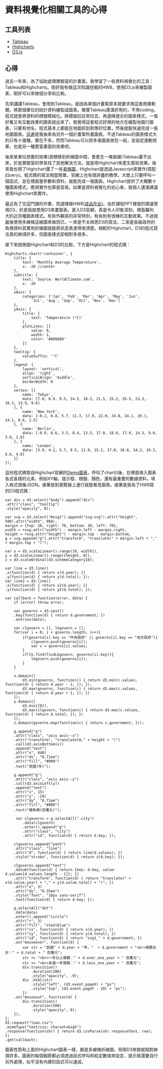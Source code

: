 # 資料視覺化相關工具的心得

## 工具列表
* [Tableau](http://www.tableau.com/)
* [Highcharts](http://www.highcharts.com/)
* [D3.js](https://d3js.org/)

## 心得

過去一年來，為了協助處理實驗室的計畫案，我學習了一些資料視覺化的工具：Tableau和Highcharts。剛好我有做這次知識挖掘的HW8，使用D3.js來繪製圖表，剛好可以來做個分享和比較。

先來講講Tableau，會用到Tableau，是因為某個計畫案原本就要求用這套商業軟體，將那個單位的統計資料繪製成圖表。確實Tableau還滿好用的，不用coding，程式就會將資料的標題模組化。將模組拉拉來拉去，再選擇適合的圖表樣式，一張好看又有互動效果的圖表就出來了。我覺得這套程式好用的地方在繪製地圖行圖表，只要有地名，程式基本上都能在地圖抓到對應的位置，然後就能快速完成一張地圖圖表。[這邊](http://ppt.cc/SSECj)是我後來為另外一個計畫案所畫圖表。不過Tableau的圖表樣式大約只有十幾種，實在不多。然而Tableau可以把多張圖表放在一起，並設定連動效果，也是另一種豐富畫面的效果吧。

後來某單位想要的效果(游標移到折線圖中間，會產生一條直線)Tableau畫不出來，於是實驗室的學長找了其他解決方法，就是用Highchart來產生那些效果。後來我也用了Highchart畫了一些[長條圖](http://ppt.cc/5Uckm)，Highchart是透過Javascript來實作(搭配jQuery)。程式碼的寫法相當簡單，官網上也有很詳盡的教學。大致上只要呼叫一個函式，並在裡面塞參數和資料，就能完成一張圖表。Highchart提供了大概數十種圖表樣式，應用實作也算是容易。如果是資料視覺化的初心者，我個人還滿建議使用Highchart來實作。

最近為了交這門課的作業，而選擇做HW8([成品在此](https://hank031014.github.io/gov_loan_data/))。由於課程PPT裡強烈建議使用D3，於是我就使用D3來畫圖表。進入D3官網，真是令人印象深刻，裡面羅列大約近百種圖表樣式。有些外觀真的非常特別，有些則有很棒的互動效果。不過我最後使用多線條這線圖來做而已，一來是不太熟悉D3的寫法，二來是各級政府的負債資料其實用折線圖就能將訊息表達得很清楚。相較於Highchart，D3的程式寫法真的麻煩許多，但圖表樣式卻相對多很多。

接下來就做個Highchart和D3的比較，下方是Highchart的程式碼：
	
	Highcharts.chart('container', {
        title: {
            text: 'Monthly Average Temperature',
            x: -20 //center
        },
        subtitle: {
            text: 'Source: WorldClimate.com',
            x: -20
        },
        xAxis: {
            categories: ['Jan', 'Feb', 'Mar', 'Apr', 'May', 'Jun',
                'Jul', 'Aug', 'Sep', 'Oct', 'Nov', 'Dec']
        },
        yAxis: {
            title: {
                text: 'Temperature (°C)'
            },
            plotLines: [{
                value: 0,
                width: 1,
                color: '#808080'
            }]
        },
        tooltip: {
            valueSuffix: '°C'
        },
        legend: {
            layout: 'vertical',
            align: 'right',
            verticalAlign: 'middle',
            borderWidth: 0
        },
        series: [{
            name: 'Tokyo',
            data: [7.0, 6.9, 9.5, 14.5, 18.2, 21.5, 25.2, 26.5, 23.3, 18.3, 13.9, 9.6]
        }, {
            name: 'New York',
            data: [-0.2, 0.8, 5.7, 11.3, 17.0, 22.0, 24.8, 24.1, 20.1, 14.1, 8.6, 2.5]
        }, {
            name: 'Berlin',
            data: [-0.9, 0.6, 3.5, 8.4, 13.5, 17.0, 18.6, 17.9, 14.3, 9.0, 3.9, 1.0]
        }, {
            name: 'London',
            data: [3.9, 4.2, 5.7, 8.5, 11.9, 15.2, 17.0, 16.6, 14.2, 10.3, 6.6, 4.8]
        }]
    });
這份程式碼取自Highchart官網的[Demo圖表](http://www.highcharts.com/demo/line-basic)，呼叫了chart()後，在裡面填入圖表各式各樣的元素，例如XY軸、提示框、標題、顏色，還有最重要的數據資料，填入格式很像JSON。接著放到瀏覽器上運行就能看見圖表。接著是我為了HW8寫的D3程式碼：
	
	var div = d3.select("body").append("div")	
    .attr("class", "tooltip")				
    .style("opacity", 0);
	
	var svg = d3.select("#svg1").append("svg:svg").attr("height", 500).attr("width", 960),
    margin = {top: 20, right: 70, bottom: 30, left: 70},
    width = +svg.attr("width") - margin.left - margin.right,
    height = +svg.attr("height") - margin.top - margin.bottom,
    g = svg.append("g").attr("transform", "translate(" + margin.left + "," + margin.top + ")");
	
	var x = d3.scaleLinear().range([0, width]),
    y = d3.scaleLinear().range([height, 0]),
    z = d3.scaleOrdinal(d3.schemeCategory10);
	
	var line = d3.line()
    .x(function(d) { return x(d.year); })
    .y(function(d) { return y(d.total); });
	var line2 = d3.line()
    .x(function(d) { return x2(d.year); })
    .y(function(d) { return y2(d.total); });

	var callback = function(error, data) {
		if (error) throw error;
		
		var governs = d3.nest()
		.key(function(d) { return d.government; })
		.entries(data);
	
		var clgovern = [], lkgovern = [];
		for(var i = 0; i < governs.length; i++){
			if(governs[i].key == "中央政府" || governs[i].key == "地方政府"){				
				clgovern.push(governs[i]);
				var v = governs[i].values;				
			}
			if(lk.find(findLkgovern, governs[i].key)){
				lkgovern.push(governs[i]);
			}
		}
		
		x.domain([
			d3.min(governs, function(c) { return d3.min(c.values, function(d) { return d.year - 1; }); }),
			d3.max(governs, function(c) { return d3.max(c.values, function(d) { return d.year + 1; }); })
		]);
		y.domain([
			d3.min([0]),
			d3.max(clgovern, function(c) { return d3.max(c.values, function(d) { return d.total; }); })
		]);
		z.domain(governs.map(function(c) { return c.government; }));
	
		g.append("g")
		.attr("class", "axis axis--x")
		.attr("transform", "translate(0," + height + ")")
		.call(d3.axisBottom(x))
		.append("text")
		.attr("x", 840)
		.attr("dx", "0.71em")
		.attr("fill", "#000")
		.text("民國(年)");

		g.append("g")
		.attr("class", "axis axis--y")
		.call(d3.axisLeft(y))
		.append("text")
		.attr("x", 15)
		.attr("y", -10)
		.attr("dy", "0.71em")
		.attr("fill", "#000")
		.text("總負債(百萬元)");
		
		 var clgoverns = g.selectAll(".city")
			.data(clgovern)
			.enter().append("g")
			.attr("class", "city")
			.attr("id", function(d) { return d.key; });

		clgoverns.append("path")
		.attr("class", "line")
		.attr("d", function(d) { return line(d.values); })
		.style("stroke", function(d) { return z(d.key); });

		clgoverns.append("text")
		.datum(function(d) { return {key: d.key, value: d.values[d.values.length - 1]}; })
		.attr("transform", function(d) { return "translate(" + x(d.value.year) + "," + y(d.value.total) + ")"; })
		.attr("x", 3)
		.attr("dy", "0.35em")
		.style("font", "10px sans-serif")
		.text(function(d) { return d.key; });
		
		g.selectAll("dot")	
        .data(data)			
		.enter().append("circle")								
        .attr("r", 3)	
		.attr("fill", "steelblue")
        .attr("cx", function(d) { return x(d.year); })		 
        .attr("cy", function(d) { return y(d.total); })
		.attr("id", function(d) { return "svg1_" + d.government; })
        .on("mouseover", function(d) {	
			var str = "民國" + d.year + "年，"  + d.government + "<br>債務合計：" + d.total + " 百萬元";
			str += "<br>一年以上債務：" + d.over_one_year + " 百萬元";
			str += "<br>未滿一年債務：" + d.less_one_year + " 百萬元";
            div.transition()		
                .duration(200)		
                .style("opacity", .9);		
            div	.html(str)	
                .style("left", (d3.event.pageX) + "px")		
                .style("top", (d3.event.pageY - 28) + "px");	
            })					
        .on("mouseout", function(d) {		
            div.transition()		
                .duration(500)		
                .style("opacity", 0);	
        });
	};
	d3.request("loan.csv")
    .mimeType("text/csv; charset=big5")
    .response(function(xhr) { return d3.csvParse(xhr.responseText, row); })
    .get(callback);
圖表性質和上面的Highchart圖表一樣，都是多線條折線圖，但用D3來做就相對麻煩許多。圖表的每個細節都必須透過函式呼叫和給定數值來設定，提示框還要自行另外處理，似乎沒有內建的函式可以速成。